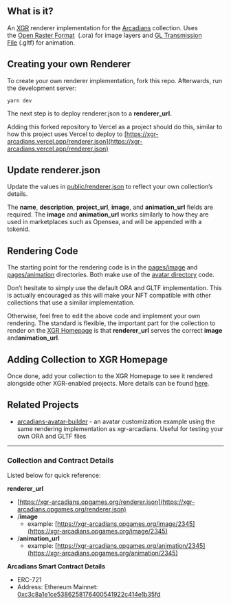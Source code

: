 ## What is it?

An [XGR](https://github.com/alto-io/cross-game-renderer) renderer implementation for the [Arcadians](https://arcadians.io/) collection. Uses the [Open Raster Format](https://gitlab.com/inklabapp/jsora)
 (.ora) for image layers and [GL Transmission File](https://learn.microsoft.com/en-us/windows/mixed-reality/distribute/creating-3d-models-for-use-in-the-windows-mixed-reality-home) (.gltf) for animation.

## Creating your own Renderer

To create your own renderer implementation, fork this repo. Afterwards, run the development server:

`yarn dev`

The next step is to deploy renderer.json to a **renderer_url.**

Adding this forked repository to Vercel as a project should do this, similar to how this project uses Vercel to deploy to [https://xgr-arcadians.vercel.app/renderer.json](https://xgr-arcadians.vercel.app/renderer.json)

## Update renderer.json

Update the values in [public/renderer.json](public/renderer.json) to reflect your own collection’s details. 

The **name**, **description**, **project_url**, **image**, and **animation_url** fields are required. The **image** and **animation_url** works similarly to how they are used in marketplaces such as Opensea, and will be appended with a tokenid.

## Rendering Code

The starting point for the rendering code is in the [pages/image](pages/image) and [pages/animation](pages/animation) directories. Both make use of the [avatar directory](avatar) code.

Don’t hesitate to simply use the default ORA and GLTF implementation. This is actually encouraged as this will make your NFT compatible with other collections that use a similar implementation. 

Otherwise, feel free to edit the above code and implement your own rendering. The standard is flexible, the important part for the collection to render on the [XGR Homepage](https://xgr.opgames.org/) is that **renderer_url** serves the correct **image** and**animation_url**. 

## Adding Collection to XGR Homepage

Once done, add your collection to the XGR Homepage to see it rendered alongside other XGR-enabled projects. More details can be found [here](https://github.com/alto-io/cross-game-renderer#adding-collections).

## Related Projects

- [arcadians-avatar-builder](https://github.com/alto-io/arcadians-avatar-builder) - an avatar customization example using the same rendering implementation as xgr-arcadians. Useful for testing your own ORA and GLTF files

---

### Collection and Contract Details

Listed below for quick reference:

**renderer_url**

- [https://xgr-arcadians.opgames.org/renderer.json](https://xgr-arcadians.opgames.org/renderer.json)
- /**********image**********
    - example: [https://xgr-arcadians.opgames.org/image/2345](https://xgr-arcadians.opgames.org/image/2345)
- /**animation_url**
    - example: [https://xgr-arcadians.opgames.org/animation/2345](https://xgr-arcadians.opgames.org/animation/2345)

**Arcadians Smart Contract Details**

- ERC-721
- Address: Ethereum Mainnet: [0xc3c8a1e1ce5386258176400541922c414e1b35fd](https://etherscan.io/token/0xc3c8a1e1ce5386258176400541922c414e1b35fd#code)